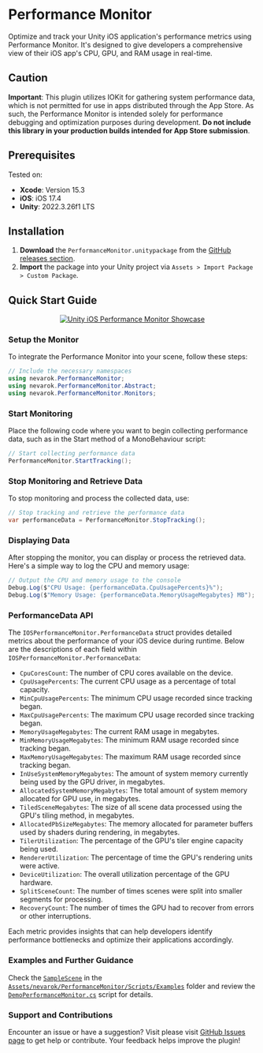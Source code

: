 # Performance Monitor

Optimize and track your Unity iOS application's performance metrics using Performance Monitor. It's designed to give developers a comprehensive view of their iOS app's CPU, GPU, and RAM usage in real-time.

## Caution
**Important**: This plugin utilizes IOKit for gathering system performance data, which is not permitted for use in apps distributed through the App Store. As such, the Performance Monitor is intended solely for performance debugging and optimization purposes during development. **Do not include this library in your production builds intended for App Store submission**.

## Prerequisites

Tested on:
- **Xcode**: Version 15.3
- **iOS**: iOS 17.4
- **Unity**: 2022.3.26f1 LTS

## Installation

1. **Download** the `PerformanceMonitor.unitypackage` from the [GitHub releases section](https://github.com/nevarok/unity-ios-performance-monitor/releases).
2. **Import** the package into your Unity project via `Assets > Import Package > Custom Package`.

## Quick Start Guide

<div align="center">
  <a href="https://youtu.be/TavN-Bpjo5I"><img src="http://img.youtube.com/vi/TavN-Bpjo5I/0.jpg" alt="Unity iOS Performance Monitor Showcase"></a>
</div>

### Setup the Monitor
To integrate the Performance Monitor into your scene, follow these steps:

```csharp
// Include the necessary namespaces
using nevarok.PerformanceMonitor;
using nevarok.PerformanceMonitor.Abstract;
using nevarok.PerformanceMonitor.Monitors;
```

### Start Monitoring
Place the following code where you want to begin collecting performance data, such as in the Start method of a MonoBehaviour script:

```csharp
// Start collecting performance data
PerformanceMonitor.StartTracking();
```

### Stop Monitoring and Retrieve Data
To stop monitoring and process the collected data, use:

```csharp
// Stop tracking and retrieve the performance data
var performanceData = PerformanceMonitor.StopTracking();
```

### Displaying Data
After stopping the monitor, you can display or process the retrieved data. Here's a simple way to log the CPU and memory usage:

```csharp
// Output the CPU and memory usage to the console
Debug.Log($"CPU Usage: {performanceData.CpuUsagePercents}%");
Debug.Log($"Memory Usage: {performanceData.MemoryUsageMegabytes} MB");
```

### PerformanceData API
The `IOSPerformanceMonitor.PerformanceData` struct provides detailed metrics about the performance of your iOS device during runtime. Below are the descriptions of each field within `IOSPerformanceMonitor.PerformanceData`:


- `CpuCoresCount`: The number of CPU cores available on the device.
- `CpuUsagePercents`: The current CPU usage as a percentage of total capacity.
- `MinCpuUsagePercents`: The minimum CPU usage recorded since tracking began.
- `MaxCpuUsagePercents`: The maximum CPU usage recorded since tracking began.
- `MemoryUsageMegabytes`: The current RAM usage in megabytes.
- `MinMemoryUsageMegabytes`: The minimum RAM usage recorded since tracking began.
- `MaxMemoryUsageMegabytes`: The maximum RAM usage recorded since tracking began.
- `InUseSystemMemoryMegabytes`: The amount of system memory currently being used by the GPU driver, in megabytes.
- `AllocatedSystemMemoryMegabytes`: The total amount of system memory allocated for GPU use, in megabytes.
- `TiledSceneMegabytes`: The size of all scene data processed using the GPU's tiling method, in megabytes.
- `AllocatedPbSizeMegabytes`: The memory allocated for parameter buffers used by shaders during rendering, in megabytes.
- `TilerUtilization`: The percentage of the GPU's tiler engine capacity being used.
- `RendererUtilization`: The percentage of time the GPU's rendering units were active.
- `DeviceUtilization`: The overall utilization percentage of the GPU hardware.
- `SplitSceneCount`: The number of times scenes were split into smaller segments for processing.
- `RecoveryCount`: The number of times the GPU had to recover from errors or other interruptions.


Each metric provides insights that can help developers identify performance bottlenecks and optimize their applications accordingly.

### Examples and Further Guidance
Check the [`SampleScene`](https://github.com/nevarok/unity-ios-performance-monitor/tree/main/unity/UnityIOSPlugin/Assets/nevarok/PerformanceMonitor/Scenes) in the [`Assets/nevarok/PerformanceMonitor/Scripts/Examples`](https://github.com/nevarok/unity-ios-performance-monitor/tree/main/unity/UnityIOSPlugin/Assets/nevarok/PerformanceMonitor/Scripts/Examples) folder and review the [`DemoPerformanceMonitor.cs`](https://github.com/nevarok/unity-ios-performance-monitor/blob/main/unity/UnityIOSPlugin/Assets/nevarok/PerformanceMonitor/Scripts/Examples/DemoPerformanceMonitor.cs) script for details. 

### Support and Contributions
Encounter an issue or have a suggestion? Visit please visit [GitHub Issues page](https://github.com/nevarok/unity-ios-performance-monitor/issues) to get help or contribute. Your feedback helps improve the plugin!

